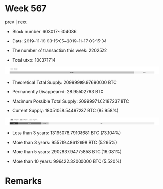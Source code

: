 # Week 567

[prev](week0566.md) | [next](week0568.md)

- Block number: 603017~604086

- Date: 2019-11-10 03:15:05~2019-11-17 03:15:04

- The number of transaction this week: 2202522

- Total utxo: 100371714

![](../images/mined_week0567.png)

- Theoretical Total Supply: 20999999.97690000 BTC

- Permanently Disappeared: 28.95502763 BTC

- Maximum Possible Total Supply: 20999971.02187237 BTC

- Current Supply: 18051058.54497237 BTC (85.958%)

![](../images/year_week0567.png)


- Less than 3 years: 13196078.79108681 BTC (73.104%)

- More than 3 years: 955719.48612698 BTC (5.295%)

- More than 5 years: 2902837.94775858 BTC (16.081%)

- More than 10 years: 996422.32000000 BTC (5.520%)

# Remarks

